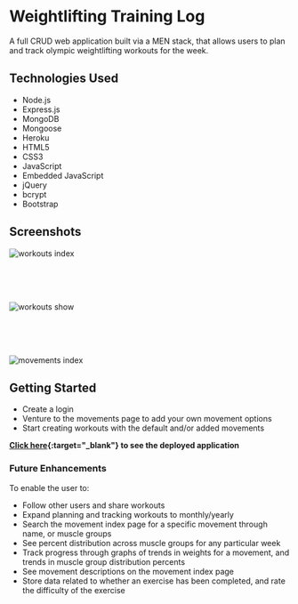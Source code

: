 
# Weightlifting Training Log

A full CRUD web application built via a MEN stack, that allows users to plan and track olympic weightlifting workouts for the week.

## Technologies Used

- Node.js
- Express.js
- MongoDB
- Mongoose
- Heroku
- HTML5
- CSS3
- JavaScript
- Embedded JavaScript
- jQuery
- bcrypt
- Bootstrap

## Screenshots

![workouts index](https://i.imgur.com/lxkTHra.png)

<br>
<br>
<br>

![workouts show](https://i.imgur.com/ZmtjznU.png)

<br>
<br>
<br>

![movements index](https://i.imgur.com/Hj3zpFx.png)


## Getting Started

- Create a login
- Venture to the movements page to add your own movement options
- Start creating workouts with the default and/or added movements 

**[Click here](https://weightlifting-log.herokuapp.com/){:target="_blank"} to see the deployed application**


### Future Enhancements

To enable the user to:

- Follow other users and share workouts
- Expand planning and tracking workouts to monthly/yearly
- Search the movement index page for a specific movement through name, or muscle groups
- See percent distribution across muscle groups for any particular week
- Track progress through graphs of trends in weights for a movement, and trends in muscle group distribution percents
- See movement descriptions on the movement index page
- Store data related to whether an exercise has been completed, and rate the difficulty of the exercise
